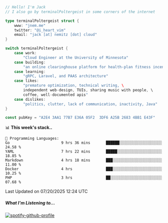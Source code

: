 ```go
// Hello! I'm Jack
// I also go by terminalPoltergeist in some corners of the internet

type terminalPoltergeist struct {
    www: "jnem.me"
    twitter: "@i_heart_vim"
    email: "jack [at] nemitz [dot] cloud"
}

switch terminalPoltergeist {
    case work:
        "Cloud Engineer at the University of Minnesota"
    case building:
        "an online clearinghouse platform for health-plan fitness incentive programs"
    case learning:
        "gRPC, Laravel, and PAAS architecture"
    case likes:
        "premature optimization, technical writing, \
        independent web-design, TUIs, sharing music with people, \
        coffee, well-documented apis"
    case dislikes:
        "politics, clutter, lack of communication, inactivity, Java"
}

const pubKey = "A2E4 3AA1 77B7 E36A 05F2  3DF6 A25B 2683 4BB1 E43F"
```

<!--START_SECTION:waka-->
📊 **This week's stack..** 

```text
💬 Programming Languages: 
Go                       9 hrs 36 mins       ██████░░░░░░░░░░░░░░░░░░░   24.58 % 
YAML                     7 hrs 22 mins       █████░░░░░░░░░░░░░░░░░░░░   18.85 % 
Markdown                 4 hrs 18 mins       ███░░░░░░░░░░░░░░░░░░░░░░   11.00 % 
Docker                   4 hrs               ███░░░░░░░░░░░░░░░░░░░░░░   10.25 % 
PHP                      3 hrs               ██░░░░░░░░░░░░░░░░░░░░░░░   07.68 % 
```


 Last Updated on 07/20/2025 12:24 UTC
<!--END_SECTION:waka-->

##### What I'm Listening to...

[![spotify-github-profile](https://jnem.me/listening-item?maxAge=2592000)](https://jnem.me/listening)
